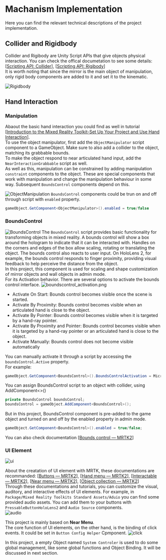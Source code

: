 # Machanism Implementation
Here you can find the relevant technical descriptions of the project implementation.
## Collider and Rigidbody
Collider and Rigibody are Unity Script APIs that give objects physical interaction. You can check the offical documetation to see some details: [[Scripting API: Collider](https://docs.unity3d.com/2020.3/Documentation/ScriptReference/Collider.html)], [[Scripting API: Rigibody](https://docs.unity3d.com/2020.3/Documentation/ScriptReference/Rigidbody.html)]\
It is worth noting that since the mirror is the main object of manipulation, only rigid body components are added to it and set it to the kinematic.

![Rigidbody](/Images/Rigidbody.PNG "Rigidbody")

## Hand Interaction
### Manipulation
Abaout the basic hand interaction you could find as well in tutorial [[Introduction to the Mixed Reality Toolkit-Set Up Your Project and Use Hand Interaction](https://learn.microsoft.com/en-us/training/modules/learn-mrtk-tutorials/)].\
To use the object manipulator, first add the ``ObjectManipulator`` script component to a GameObject. Make sure to also add a collider to the object, matching its grabbable bounds.\
To make the object respond to near articulated hand input, add the ``NearInteractionGrabbable`` script as well.\
As well as this, manipulation can be constrained by adding manipulation ``constraint`` components to the object. These are special components that work with manipulation and change the manipulation behaviour in some way. Subsequent ``BoundsControl`` components depend on this.

![ObjectManipulation](/Images/ObjectManipulation.PNG "ObjectManipulation")
``BoundsControl`` components could be trun on and off through script with `enabled` property.
```C#
gameObject.GetComponent<ObjectManipulator>().enabled = true/false
```
### BoundsControl
![BoundsControl](/Images/mrtk_boundscontrol_main.png "BoundsControl")
The ``BoundsControl`` script provides basic functionality for transforming objects in mixed reality. A bounds control will show a box around the hologram to indicate that it can be interacted with. Handles on the corners and edges of the box allow scaling, rotating or translating the object. The bounds control also reacts to user input. On HoloLens 2, for example, the bounds control responds to finger proximity, providing visual feedback to help perceive the distance from the object.\
In this project, this component is used for scaling and shape customization of mirror objects and wall objects in admin mode.\
For its Activation behavior. There are several options to activate the bounds control interface.
![boundscontrol_activation.png](/Images/boundscontrol_activation.png "boundscontrol_activation.png")
- Activate On Start: Bounds control becomes visible once the scene is started.
- Activate By Proximity: Bounds control becomes visible when an articulated hand is close to the object.
- Activate By Pointer: Bounds control becomes visible when it is targeted by a hand-ray pointer.
- Activate By Proximity and Pointer: Bounds control becomes visible when it is targeted by a hand-ray pointer or an articulated hand is close to the object.
- Activate Manually: Bounds control does not become visible automatically

You can manually activate it through a script by accessing the ``boundsControl.Active`` property.\
For example:
```C#
gameObject.GetComponent<BoundsControl>().BoundsControlActivation = Microsoft.MixedReality.Toolkit.UI.BoundsControlTypes.BoundsControlActivationType.ActivateByProximityAndPointer;
```
You can assign BoundsControl script to an object with collider, using AddComponent<>()
```C#
private BoundsControl boundsControl;
boundsControl = gameObject.AddComponent<BoundsControl>();
```
But in this project, BoundsControl component is pre-added to the game object and turned on and off by the enabled property in admin mode.
```C#
gameObject.GetComponent<BoundsControl>().enabled = true/false;
```
You can also check documentation [[Bounds control — MRTK2](https://learn.microsoft.com/en-us/windows/mixed-reality/mrtk-unity/mrtk2/features/ux-building-blocks/bounds-control?view=mrtkunity-2022-05#inspector-properties)]
### UI Element
![ui](/Images/ui.png "ui")

About the creatation of UI element with MRTK, these documentations are recommanded: [[Buttons — MRTK2](https://learn.microsoft.com/en-us/windows/mixed-reality/mrtk-unity/mrtk2/features/ux-building-blocks/button?view=mrtkunity-2022-05)], [[Hand menu — MRTK2](https://learn.microsoft.com/en-us/windows/mixed-reality/mrtk-unity/mrtk2/features/ux-building-blocks/hand-menu?view=mrtkunity-2022-05)], [[Interactable — MRTK2](https://learn.microsoft.com/en-us/windows/mixed-reality/mrtk-unity/mrtk2/features/ux-building-blocks/interactable?view=mrtkunity-2022-05)], [[Near menu — MRTK2](https://learn.microsoft.com/en-us/windows/mixed-reality/mrtk-unity/mrtk2/features/ux-building-blocks/near-menu?view=mrtkunity-2022-05)], [[Object collection — MRTK2](https://learn.microsoft.com/en-us/windows/mixed-reality/mrtk-unity/mrtk2/features/ux-building-blocks/object-collection?view=mrtkunity-2022-05)]\
Through these documentations and tutorials, you can customize the visual, auditory, and interactive effects of UI elements. For example, in `Package/Mixed Reality Toolkits Standard Assets/Aduio` you can find some provided audio assets. You can add them to your buttons with `PressableButtonHoloLens2` and `Audio Source` components.\
![audio](/Images/audio.png "audio")

This project is mainly based on **Near Menu**.\
The core function of UI elements, on the other hand, is the binding of click events. It could be set in `Button Config Helper` Cpmponent.
![click](/Images/click_event.png "click")

In this project, a empty Object named ``System Controler`` is used to do some global management, like some global functions and Object Binding. It will be discussed in next section.


